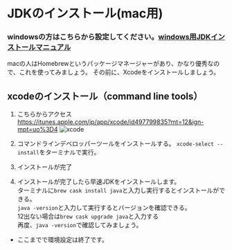 # JDKのインストール(mac用)  
### windowsの方はこちらから設定してください。[windows用JDKインストールマニュアル](https://github.com/shikari-s/installJDK)
macの人はHomebrewというパッケージマネージャーがあり、かなり優秀なので、これを使ってみましょう。
その前に、Xcodeをインストールしましょう。
## xcodeのインストール（command line tools）
1. こちらからアクセス https://itunes.apple.com/jp/app/xcode/id497799835?mt=12&ign-mpt=uo%3D4
![xcode](https://github.com/Yoshiki-Yamada/ProjectMember2019/blob/master/image06.png "image06")
2. コマンドラインデベロッパーツールをインストールする。
```xcode-select --install```をターミナルで実行。
3. インストールが完了

2. インストールが完了したら早速JDKをインストールします。  
ターミナルに`brew cask install java`と入力し実行するとインストールができる。  
`java -version`と入力して実行するとバージョンを確認できる。  
12出ない場合は`brew cask upgrade java`と入力する  
再度、`java -version`で確認してみましょう。  
- ここまでで環境設定は終了です。
